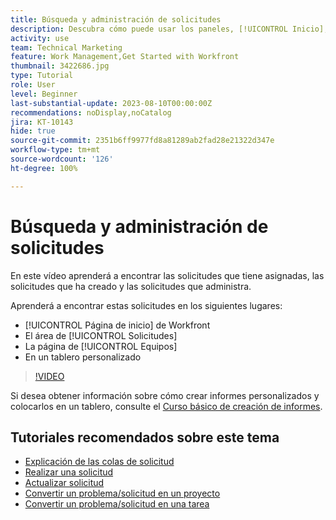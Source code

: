 ```yaml
---
title: Búsqueda y administración de solicitudes
description: Descubra cómo puede usar los paneles, [!UICONTROL Inicio], el área [!UICONTROL Solicitudes] y la página [!UICONTROL Equipos] para encontrar las solicitudes entrantes realizadas a través de una cola de solicitudes.
activity: use
team: Technical Marketing
feature: Work Management,Get Started with Workfront
thumbnail: 3422686.jpg
type: Tutorial
role: User
level: Beginner
last-substantial-update: 2023-08-10T00:00:00Z
recommendations: noDisplay,noCatalog
jira: KT-10143
hide: true
source-git-commit: 2351b6ff9977fd8a81289ab2fad28e21322d347e
workflow-type: tm+mt
source-wordcount: '126'
ht-degree: 100%

---
```


# Búsqueda y administración de solicitudes

En este vídeo aprenderá a encontrar las solicitudes que tiene asignadas, las solicitudes que ha creado y las solicitudes que administra.

Aprenderá a encontrar estas solicitudes en los siguientes lugares:

* [!UICONTROL Página de inicio] de Workfront
* El área de [!UICONTROL Solicitudes]
* La página de [!UICONTROL Equipos]
* En un tablero personalizado


>[!VIDEO](https://video.tv.adobe.com/v/3422686/?quality=12&learn=on)

Si desea obtener información sobre cómo crear informes personalizados y colocarlos en un tablero, consulte el [Curso básico de creación de informes](https://experienceleague.adobe.com/docs/workfront-course-map/using/learning-programs/basic-report-creation-program.html?lang=es).

## Tutoriales recomendados sobre este tema

* [Explicación de las colas de solicitud](/help/manage-work/request-queues/understand-request-queues.md)
* [Realizar una solicitud](/help/manage-work/issues-requests/make-a-request.md)
* [Actualizar solicitud](/help/manage-work/issues-requests/update-a-request.md)
* [Convertir un problema/solicitud en un proyecto](/help/manage-work/issues-requests/create-a-project-from-a-request.md)
* [Convertir un problema/solicitud en una tarea](/help/manage-work/issues-requests/convert-issues-to-other-work-items.md)

